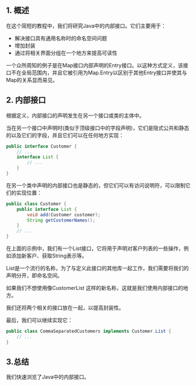 ## 1. 概述

在这个简短的教程中，我们将研究Java中的内部接口。它们主要用于：

-   解决接口具有通用名称时的命名空间问题
-   增加封装
-   通过将相关界面分组在一个地方来提高可读性

一个众所周知的例子是在Map接口内部声明的Entry接口。以这种方式定义，该接口不在全局范围内，并且它被引用为Map.Entry以区别于其他Entry接口并使其与Map的关系显而易见。

## 2. 内部接口

根据定义，内部接口的声明发生在另一个接口或类的主体中。

当在另一个接口中声明时(类似于顶级接口中的字段声明)，它们是隐式公共和静态的以及它们的字段，并且它们可以在任何地方实现：

```java
public interface Customer {
    // ...
    interface List {
        // ...
    }
}
```

在另一个类中声明的内部接口也是静态的，但它们可以有访问说明符，可以限制它们的实现位置：

```java
public class Customer {
    public interface List {
        void add(Customer customer);
        String getCustomerNames();
    }
    // ...
}
```

在上面的示例中，我们有一个List接口，它将用于声明对客户列表的一些操作，例如添加新客户、获取String表示等。

List是一个流行的名称，为了与定义此接口的其他库一起工作，我们需要将我们的声明分开，即命名空间。

如果我们不想使用像CustomerList 这样的新名称，这就是我们使用内部接口的地方。

我们还将两个相关的接口放在一起，以提高封装性。

最后，我们可以继续实现它：

```java
public class CommaSeparatedCustomers implements Customer.List {
    // ...
}
```

## 3.总结

我们快速浏览了Java中的内部接口。